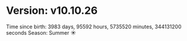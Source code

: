 # Version: v10.10.26
Time since birth: 3983 days, 95592 hours, 5735520 minutes, 344131200 seconds
Season: Summer ☀️
